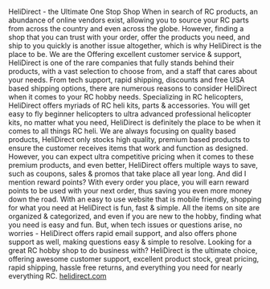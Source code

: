 HeliDirect - the Ultimate One Stop Shop
When in search of RC products, an abundance of online vendors exist, allowing you to source your RC parts from across the country and even across the globe. However, finding a shop that you can trust with your order, offer the products you need, and ship to you quickly is another issue altogether, which is why HeliDirect is the place to be.
We are the Offering excellent customer service & support, HeliDirect is one of the rare companies that fully stands behind their products, with a vast selection to choose from, and a staff that cares about your needs. From tech support, rapid shipping, discounts and free USA based shipping options, there are numerous reasons to consider HeliDirect when it comes to your RC hobby needs.
Specializing in RC helicopters, HeliDirect offers myriads of RC heli kits, parts & accessories. You will get easy to fly beginner helicopters to ultra advanced professional helicopter kits, no matter what you need, HeliDirect is definitely the place to be when it comes to all things RC heli. 
We are always focusing on quality based products, HeliDirect only stocks high quality, premium based products to ensure the customer receives items that work and function as designed. However, you can expect ultra competitive pricing when it comes to these premium products, and even better, HeliDirect offers multiple ways to save, such as coupons, sales & promos that take place all year long. And did I mention reward points? With every order you place, you will earn reward points to be used with your next order, thus saving you even more money down the road.
With an easy to use website that is mobile friendly, shopping for what you need at HeliDirect is fun, fast & simple. All the items on site are organized & categorized, and even if you are new to the hobby, finding what you need is easy and fun. But, when tech issues or questions arise, no worries - HeliDirect offers rapid email support, and also offers phone support as well, making questions easy & simple to resolve.
Looking for a great RC hobby shop to do business with? HeliDirect is the ultimate choice, offering awesome customer support, excellent product stock, great pricing, rapid shipping, hassle free returns, and everything you need for nearly everything RC.
<a href="https://www.helidirect.com">helidirect.com</a>

